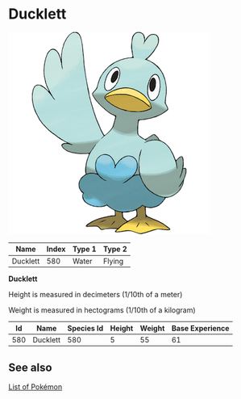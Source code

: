 # Ducklett


![Ducklett](images/580.png)

| **Name** | **Index** | **Type 1** | **Type 2** |
|----|----|----|----|
| Ducklett | 580 | Water | Flying  |

**Ducklett** 


Height is measured in decimeters (1/10th of a meter)

Weight is measured in hectograms (1/10th of a kilogram)

| **Id** | **Name** | **Species Id** | **Height** | **Weight** | **Base Experience** |
|--------|----------|----------------|------------|------------|---------------------|
| 580 | Ducklett | 580 | 5 | 55 | 61 |


## See also

[List of Pokémon](../pokemon.md)

